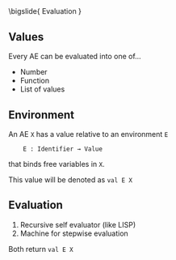##

\bigslide{
Evaluation
}

## Values

Every AE can be evaluated into one of...

* Number
* Function
* List of values

## Environment

An AE `X` has a value relative to an environment `E`

```
    E : Identifier → Value
```

that binds free variables in `X`.

This value will be denoted as `val E X`

## Evaluation

1. Recursive self evaluator (like LISP)
2. Machine for stepwise evaluation

Both return `val E X`

